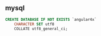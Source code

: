 ## mysql

```sql
CREATE DATABASE IF NOT EXISTS `angular4x`
    CHARACTER SET utf8
    COLLATE utf8_general_ci;
```
